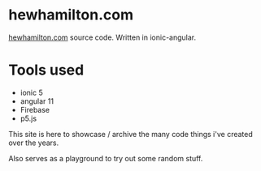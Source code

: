 # hewhamilton.com
[hewhamilton.com](hewhamilton.com) source code. Written in ionic-angular.

# Tools used
- ionic 5
- angular 11
- Firebase
- p5.js

This site is here to showcase / archive the many code things i've created over the years.

Also serves as a playground to try out some random stuff.
